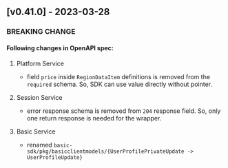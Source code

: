 <a name="v0.41.0"></a>

## [v0.41.0] - 2023-03-28

### BREAKING CHANGE

#### Following changes in OpenAPI spec:

1. Platform Service
   - field `price` inside `RegionDataItem` definitions is removed from the `required` schema. So, SDK can use value directly without pointer.
2. Session Service
   - error response schema is removed from `204` response field. So, only one return response is needed for the wrapper.

3. Basic Service
   - renamed `basic-sdk/pkg/basicclientmodels/{UserProfilePrivateUpdate -> UserProfileUpdate}`
